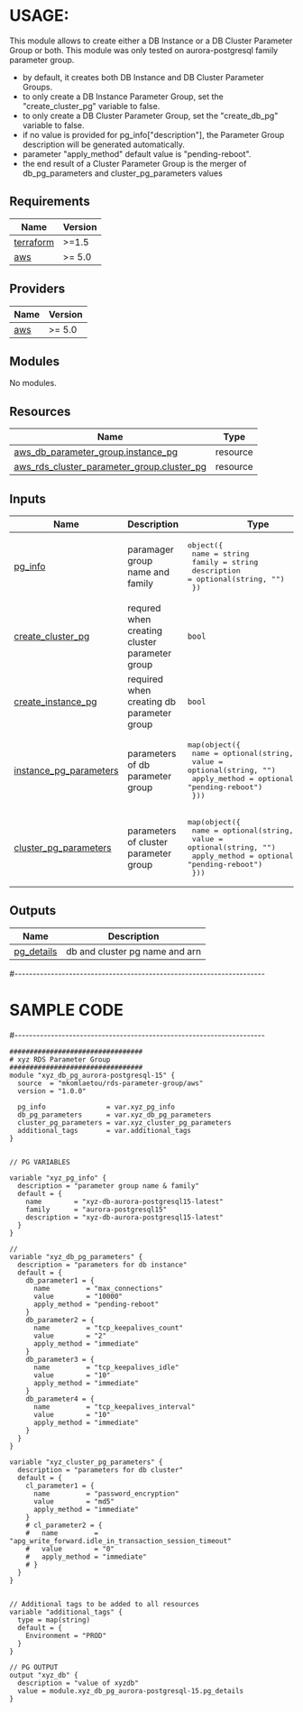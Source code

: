 
# USAGE:

This module allows to create either a DB Instance or a DB Cluster Parameter Group or both.
This module was only tested on aurora-postgresql family parameter group.
 * by default, it creates both DB Instance and DB Cluster Parameter Groups.
 * to only create a DB Instance Parameter Group, set the "create_cluster_pg" variable to false.
 * to only create a DB Cluster Parameter Group, set the "create_db_pg" variable to false.
 * if no value is provided for pg_info["description"], the Parameter Group description will be generated automatically.
 * parameter "apply_method" default value is "pending-reboot". 
 * the end result of a Cluster Parameter Group is the merger of db_pg_parameters and cluster_pg_parameters values


## Requirements

| Name | Version |
|------|---------|
| <a name="requirement_terraform"></a> [terraform](#requirement\_terraform) | >=1.5 |
| <a name="requirement_aws"></a> [aws](#requirement\_aws) | >= 5.0 |

## Providers

| Name | Version |
|------|---------|
| <a name="provider_aws"></a> [aws](#provider\_aws) | >= 5.0 |

## Modules

No modules.

## Resources

| Name | Type |
|------|------|
| [aws_db_parameter_group.instance_pg](https://registry.terraform.io/providers/hashicorp/aws/latest/docs/resources/db_parameter_group) | resource |
| [aws_rds_cluster_parameter_group.cluster_pg](https://registry.terraform.io/providers/hashicorp/aws/latest/docs/resources/rds_cluster_parameter_group) | resource |

## Inputs

| Name | Description | Type | Default | Required |
|------|-------------|------|---------|:--------:|
| <a name="input_pg_info"></a> [pg\_info](#input\_pg\_info) | paramager group name and family | <pre>object({<br>    name        = string<br>    family      = string<br>    description = optional(string, "")<br>  })</pre> | n/a | yes |
| <a name="input_create_cluster_pg"></a> [create\_cluster\_pg](#input\_create\_cluster\_pg) | requred when creating cluster parameter group | `bool` | `true` | no |
| <a name="input_create_instance_pg"></a> [create\_instance\_pg](#input\_create\_instance\_pg) | required when creating db parameter group | `bool` | `true` | no |
| <a name="input_instance_pg_parameters"></a> [instance\_pg\_parameters](#input\_instance\_pg\_parameters) | parameters of db parameter group | <pre>map(object({<br>    name         = optional(string, "")<br>    value        = optional(string, "")<br>    apply_method = optional(string, "pending-reboot")<br>  }))</pre> | `{}` | no |
| <a name="input_cluster_pg_parameters"></a> [cluster\_pg\_parameters](#input\_cluster\_pg\_parameters) | parameters of cluster parameter group | <pre>map(object({<br>    name         = optional(string, "")<br>    value        = optional(string, "")<br>    apply_method = optional(string, "pending-reboot")<br>  }))</pre> | `{}` | no |


## Outputs

| Name | Description |
|------|-------------|
| <a name="output_pg_details"></a> [pg\_details](#output\_pg\_details) | db and cluster pg name and arn |


#---------------------------------------------------------------------
# SAMPLE CODE
#---------------------------------------------------------------------
```
#################################
# xyz RDS Parameter Group
#################################
module "xyz_db_pg_aurora-postgresql-15" {
  source  = "mkomlaetou/rds-parameter-group/aws"
  version = "1.0.0"
  
  pg_info               = var.xyz_pg_info
  db_pg_parameters      = var.xyz_db_pg_parameters
  cluster_pg_parameters = var.xyz_cluster_pg_parameters
  additional_tags       = var.additional_tags
}


// PG VARIABLES

variable "xyz_pg_info" {
  description = "parameter group name & family"
  default = {
    name        = "xyz-db-aurora-postgresql15-latest"
    family      = "aurora-postgresql15"
    description = "xyz-db-aurora-postgresql15-latest"
  }
}

//
variable "xyz_db_pg_parameters" {
  description = "parameters for db instance"
  default = {
    db_parameter1 = {
      name         = "max_connections"
      value        = "10000"
      apply_method = "pending-reboot"
    }
    db_parameter2 = {
      name         = "tcp_keepalives_count"
      value        = "2"
      apply_method = "immediate"
    }
    db_parameter3 = {
      name         = "tcp_keepalives_idle"
      value        = "10"
      apply_method = "immediate"
    }
    db_parameter4 = {
      name         = "tcp_keepalives_interval"
      value        = "10"
      apply_method = "immediate"
    }
  }
}

variable "xyz_cluster_pg_parameters" {
  description = "parameters for db cluster"
  default = {
    cl_parameter1 = {
      name         = "password_encryption"
      value        = "md5"
      apply_method = "immediate"
    }
    # cl_parameter2 = {
    #   name         = "apg_write_forward.idle_in_transaction_session_timeout"
    #   value        = "0"
    #   apply_method = "immediate"
    # }
  }
}


// Additional tags to be added to all resources
variable "additional_tags" {
  type = map(string)
  default = {
    Environment = "PROD"
  }
}

// PG OUTPUT
output "xyz_db" {
  description = "value of xyzdb"
  value = module.xyz_db_pg_aurora-postgresql-15.pg_details
}


```
